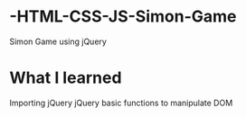 # -HTML-CSS-JS-Simon-Game
Simon Game using jQuery

# What I learned
Importing jQuery
jQuery basic functions to manipulate DOM

